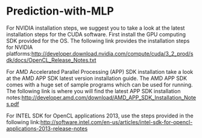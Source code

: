 # Prediction-with-MLP

For NVIDIA installation steps, we suggest you to take a look at the latest installation steps for the CUDA software. First install the GPU computing SDK provided for the OS. The following link provides the installation steps for NVIDIA platforms:http://developer.download.nvidia.com/compute/cuda/3_2_prod/sdk/docs/OpenCL_Release_Notes.txt

For AMD Accelerated Parallel Processing (APP) SDK installation take a look at the AMD APP SDK latest version installation guide. The AMD APP SDK comes with a huge set of sample programs which can be used for running. The following link is where you will find the latest APP SDK installation notes:http://developer.amd.com/download/AMD_APP_SDK_Installation_Notes.pdf

For INTEL SDK for OpenCL applications 2013, use the steps provided in the following link:http://software.intel.com/en-us/articles/intel-sdk-for-opencl-applications-2013-release-notes
